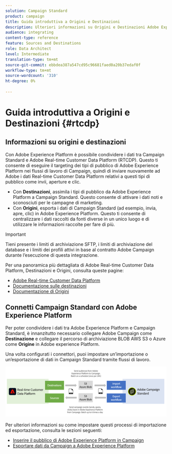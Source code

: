 ```yaml
---
solution: Campaign Standard
product: campaign
title: Guida introduttiva a Origini e Destinazioni
description: Ulteriori informazioni su Origini e Destinazioni Adobe Experience Platform.
audience: integrating
content-type: reference
feature: Sources and Destinations
role: Data Architect
level: Intermediate
translation-type: tm+mt
source-git-commit: ebbdea387a547cd95c96681faed0a20b37edaf0f
workflow-type: tm+mt
source-wordcount: '310'
ht-degree: 0%

---
```



# Guida introduttiva a Origini e Destinazioni {#rtcdp}

## Informazioni su origini e destinazioni

Con Adobe Experience Platform è possibile condividere i dati tra Campaign Standard e Adobe Real-time Customer Data Platform (RTCDP). Questo ti consente di eseguire il targeting dei tipi di pubblico di Adobe Experience Platform nei flussi di lavoro di Campaign, quindi di inviare nuovamente ad Adobe i dati Real-time Customer Data Platform relativi a questi tipi di pubblico come invii, aperture e clic.

* Con **Destinazioni**, assimila i tipi di pubblico da Adobe Experience Platform a Campaign Standard. Questo consente di attivare i dati noti e sconosciuti per le campagne di marketing.
* Con **Origini**, esporta i dati di Campaign Standard (ad esempio, invia, apre, clic) in Adobe Experience Platform. Questo ti consente di centralizzare i dati raccolti da fonti diverse in un unico luogo e di utilizzare le informazioni raccolte per fare di più.


>[!IMPORTANT]
>
>Tieni presente i limiti di archiviazione SFTP, i limiti di archiviazione del database e i limiti dei profili attivi in base al contratto Adobe Campaign durante l’esecuzione di questa integrazione.

Per una panoramica più dettagliata di Adobe Real-time Customer Data Platform, Destinazioni e Origini, consulta queste pagine:

* [Adobe Real-time Customer Data Platform](https://experienceleague.adobe.com/docs/experience-platform/rtcdp/overview.html)
* [Documentazione sulle destinazioni](https://experienceleague.adobe.com/docs/experience-platform/destinations/home.html)
* [Documentazione di Origini](https://experienceleague.adobe.com/docs/experience-platform/sources/home.html)

## Connetti Campaign Standard con Adobe Experience Platform

Per poter condividere i dati tra Adobe Experience Platform e Campaign Standard, è innanzitutto necessario collegare Adobe Campaign come **Destinazione** e collegare il percorso di archiviazione BLOB AWS S3 o Azure come **Origine** in Adobe experience Platform.

Una volta configurati i connettori, puoi impostare un’importazione o un’esportazione di dati in Campaign Standard tramite flussi di lavoro.

![](assets/rtcdp-schema.png)

Per ulteriori informazioni su come impostare questi processi di importazione ed esportazione, consulta le sezioni seguenti:

* [Inserire il pubblico di Adobe Experience Platform in Campaign](../../integrating/using/ingest-aep-data.md)
* [Esportare dati da Campaign a Adobe Experience Platform](../../integrating/using/export-campaign-data.md)
